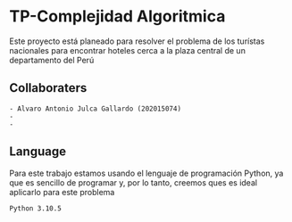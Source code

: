 # TP-Complejidad Algoritmica

Este proyecto está planeado para resolver el problema de los turístas nacionales para encontrar hoteles cerca a la plaza central de un departamento del Perú

## Collaboraters

    - Alvaro Antonio Julca Gallardo (202015074)
    -
    -

## Language

Para este trabajo estamos usando el lenguaje de programación Python, ya que es sencillo de programar y, por lo tanto, creemos ques es ideal aplicarlo para este problema

```bash
Python 3.10.5
```
